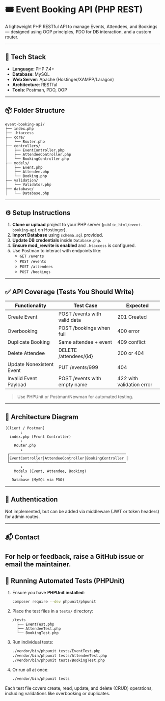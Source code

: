 # 🎟️ Event Booking API (PHP REST)

A lightweight PHP RESTful API to manage Events, Attendees, and Bookings — designed using OOP principles, PDO for DB interaction, and a custom router.

---

## 🚀 Tech Stack

- **Language**: PHP 7.4+
- **Database**: MySQL
- **Web Server**: Apache (Hostinger/XAMPP/Laragon)
- **Architecture**: RESTful
- **Tools**: Postman, PDO, OOP

---

## 📦 Folder Structure

```
event-booking-api/
├── index.php
├── .htaccess
├── core/
│   └── Router.php
├── controllers/
│   ├── EventController.php
│   ├── AttendeeController.php
│   └── BookingController.php
├── models/
│   ├── Event.php
│   ├── Attendee.php
│   └── Booking.php
├── validation/
│   └── Validator.php
├── database/
│   └── Database.php
```

---

## ⚙️ Setup Instructions

1. **Clone or upload** project to your PHP server (`public_html/event-booking-api` on Hostinger).
2. **Import Database** using `schema.sql` provided.
3. **Update DB credentials** inside `Database.php`.
4. **Ensure mod_rewrite is enabled** and `.htaccess` is configured.
5. Use Postman to interact with endpoints like:
    - `GET /events`
    - `POST /events`
    - `POST /attendees`
    - `POST /bookings`

---

## ✅ API Coverage (Tests You Should Write)

| Functionality | Test Case | Expected |
|---------------|-----------|----------|
| Create Event | POST /events with valid data | 201 Created |
| Overbooking | POST /bookings when full | 400 error |
| Duplicate Booking | Same attendee + event | 409 conflict |
| Delete Attendee | DELETE /attendees/{id} | 200 or 404 |
| Update Nonexistent Event | PUT /events/999 | 404 |
| Invalid Event Payload | POST /events with empty name | 422 with validation error |

> Use PHPUnit or Postman/Newman for automated testing.

---

## 🧭 Architecture Diagram

```
[Client / Postman]
       ↓
  index.php (Front Controller)
       ↓
    Router.php
       ↓
 ┌────────────┬──────────────┬─────────────────────────
 │EventController│AttendeeController│BookingController │
 └────────────┴──────────────┴─────────────────────────
       ↓
    Models (Event, Attendee, Booking)
       ↓
   Database (MySQL via PDO)
```

---

## 🔐 Authentication

Not implemented, but can be added via middleware (JWT or token headers) for admin routes.

---

## 📬 Contact

For help or feedback, raise a GitHub issue or email the maintainer.
---

## 🧪 Running Automated Tests (PHPUnit)

1. Ensure you have **PHPUnit installed**:
    ```bash
    composer require --dev phpunit/phpunit
    ```

2. Place the test files in a `tests/` directory:
    ```
    /tests
      ├── EventTest.php
      ├── AttendeeTest.php
      └── BookingTest.php
    ```

3. Run individual tests:
    ```bash
    ./vendor/bin/phpunit tests/EventTest.php
    ./vendor/bin/phpunit tests/AttendeeTest.php
    ./vendor/bin/phpunit tests/BookingTest.php
    ```

4. Or run all at once:
    ```bash
    ./vendor/bin/phpunit tests
    ```

Each test file covers create, read, update, and delete (CRUD) operations, including validations like overbooking or duplicates.
